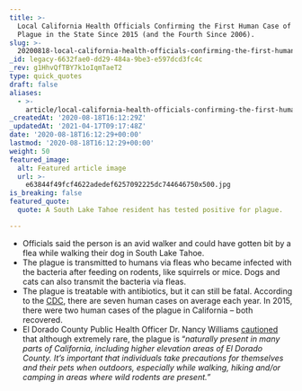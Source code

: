 ```yaml
---
title: >-
  Local California Health Officials Confirming the First Human Case of the
  Plague in the State Since 2015 (and the Fourth Since 2006).
slug: >-
  20200818-local-california-health-officials-confirming-the-first-human-case-of-the-plague-in-the-state-since-2015-and-the-fourth-since-2006
_id: legacy-6632fae0-dd29-484a-9be3-e597dcd3fc4c
_rev: g1HhvQfTBY7k1oIqmTaeT2
type: quick_quotes
draft: false
aliases:
  - >-
    article/local-california-health-officials-confirming-the-first-human-case-of-the-plague-in-the-state-since-2015-and-the-fourth-since-2006/
_createdAt: '2020-08-18T16:12:29Z'
_updatedAt: '2021-04-17T09:17:48Z'
date: '2020-08-18T16:12:29+00:00'
lastmod: '2020-08-18T16:12:29+00:00'
weight: 50
featured_image:
  alt: Featured article image
  url: >-
    e63844f49fcf4622adedef6257092225dc744646750x500.jpg
is_breaking: false
featured_quote:
  quote: A South Lake Tahoe resident has tested positive for plague.

---
```

* Officials said the person is an avid walker and could have gotten bit by a flea while walking their dog in South Lake Tahoe.
* The plague is transmitted to humans via fleas who became infected with the bacteria after feeding on rodents, like squirrels or mice. Dogs and cats can also transmit the bacteria via fleas.
* The plague is treatable with antibiotics, but it can still be fatal. According to the [CDC,](https://www.cdc.gov/plague/faq/index.html#cases) there are seven human cases on average each year. In 2015, there were two human cases of the plague in California – both recovered.
* El Dorado County Public Health Officer Dr. Nancy Williams [cautioned](https://www.edcgov.us/Government/hhsa/pressreleases/2020/Pages/El-Dorado-County-Resident-Tests-Positive-for-Plague.aspx) that although extremely rare, the plague is “_naturally present in many parts of California, including higher elevation areas of El Dorado County. It’s important that individuals take precautions for themselves and their pets when outdoors, especially while walking, hiking and/or camping in areas where wild rodents are present.”_